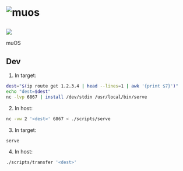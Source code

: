 <h1>

![muos](https://socialify.git.ci/sakkke/muos/image?issues=1&language=1&name=1&owner=1&pattern=Formal%20Invitation&stargazers=1&theme=Light)

</h1>

[![](https://img.shields.io/circleci/build/github/sakkke/muos?style=for-the-badge)](https://app.circleci.com/pipelines/github/sakkke/muos)

muOS

## Dev

1. In target:

```bash
dest="$(ip route get 1.2.3.4 | head --lines=1 | awk '{print $7}')"
echo "dest=$dest"
nc -lvp 6867 | install /dev/stdin /usr/local/bin/serve
```

2. In host:

```bash
nc -vw 2 '<dest>' 6867 < ./scripts/serve
```

3. In target:

```bash
serve
```

4. In host:

```bash
./scripts/transfer '<dest>'
```
